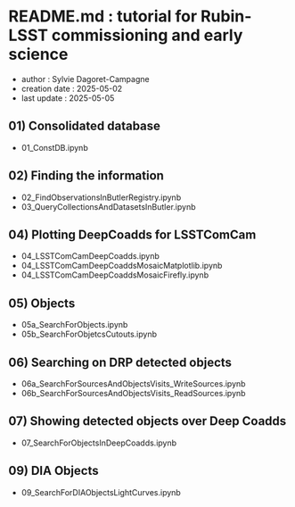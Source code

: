 # README.md : tutorial for Rubin-LSST commissioning and early science

- author : Sylvie Dagoret-Campagne
- creation date : 2025-05-02
- last update : 2025-05-05



## 01) Consolidated database
- 01_ConstDB.ipynb

## 02) Finding the information
- 02_FindObservationsInButlerRegistry.ipynb     
- 03_QueryCollectionsAndDatasetsInButler.ipynb

## 04) Plotting DeepCoadds for LSSTComCam
- 04_LSSTComCamDeepCoadds.ipynb		     
- 04_LSSTComCamDeepCoaddsMosaicMatplotlib.ipynb
- 04_LSSTComCamDeepCoaddsMosaicFirefly.ipynb

## 05) Objects 
- 05a_SearchForObjects.ipynb
- 05b_SearchForObjetcsCutouts.ipynb


## 06) Searching on DRP detected objects
- 06a_SearchForSourcesAndObjectsVisits_WriteSources.ipynb
- 06b_SearchForSourcesAndObjectsVisits_ReadSources.ipynb


## 07) Showing detected objects over Deep Coadds
- 07_SearchForObjectsInDeepCoadds.ipynb


## 09) DIA Objects
- 09_SearchForDIAObjectsLightCurves.ipynb



                            

